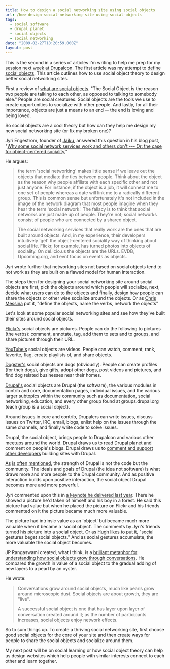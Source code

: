 ```yaml
---
title: How to design a social networking site using social objects
url: /how-design-social-networking-site-using-social-objects
tags:
  - social software
  - drupal planet
  - social objects
  - social networking
date: "2009-02-27T18:20:59.000Z"
layout: post
---
```


This is the second in a series of articles I'm writing to help me prep for my [session next week at Drupalcon][0]. The first article was my attempt to [define social objects][1]. This article outlines how to use social object theory to design better social networking sites.  

  

First a review of [what are social objects][2]. "The Social Object is the reason two people are talking to each other, as opposed to talking to somebody else." People are social creatures. Social objects are the tools we use to create opportunities to socialize with other people. And lastly, for all their importance, objects are just a means to an end -- the end is loving and being loved.  

  

So social objects are a cool theory but how can they help me design my new social networking site (or fix my broken one)?  

  

Jyri Engestrom, founder of [Jaiku][3], answered this question in his blog post, "[Why some social network services work and others don't --- Or: the case for object-centered sociality.][4]"  

  

He argues:  


>   
> 
> the term 'social networking' makes little sense if we leave out the objects that mediate the ties between people. Think about the object as the reason why people affiliate with each specific other and not just anyone. For instance, if the object is a job, it will connect me to one set of people whereas a date will link me to a radically different group. This is common sense but unfortunately it's not included in the image of the network diagram that most people imagine when they hear the term 'social network.' The fallacy is to think that social networks are just made up of people. They're not; social networks consist of people who are connected by a shared object.  
> 
>   
> 
> The social networking services that really work are the ones that are built around objects. And, in my experience, their developers intuitively 'get' the object-centered sociality way of thinking about social life. Flickr, for example, has turned photos into objects of sociality. On del.icio.us the objects are the URLs. EVDB, Upcoming.org, and evnt focus on events as objects.  
> 
> 

  

  

Jyri wrote further that networking sites not based on social objects tend to not work as they are built on a flawed model for human interaction.  

  

The steps then for designing your social networking site around social objects are first, pick the objects around which people will socialize, next, decide what users can do to the objects and finally, design how people can share the objects or other wise socialize around the objects. Or as [Chris Messina][5] put it, "define the objects, name the verbs, network the objects"  

  

Let's look at some popular social networking sites and see how they've built their sites around social objects.  

  

[Flickr's][6] social objects are pictures. People can do the following to pictures (the verbs): comment, annotate, tag, add them to sets and to groups, and share pictures through their URL.  

  

[YouTube's][7] social objects are videos. People can watch, comment, rank, favorite, flag, create playlists of, and share objects.  

  

[Dogster's][8] social objects are dogs (obviously). People can create profiles (for their dogs), give gifts, adopt other dogs, post videos and pictures, and find dog related businesses near their homes.  

  

[Drupal's][9] social objects are Drupal (the software), the various modules in contrib and core, documentation pages, individual issues, and the various larger subtopics within the community such as documentation, social networking, education, and every other group found at groups.drupal.org (each group is a social object).   

  

Around issues in core and contrib, Drupalers can write issues, discuss issues on Twitter, IRC, email, blogs, enlist help on the issues through the same channels, and finally write code to solve issues.  

  

Drupal, the social object, brings people to Drupalcon and various other meetups around the world. Drupal draws us to read Drupal planet and comment on people's blogs. Drupal draws us to [comment and support other developers][10] building sites with Drupal.  

  

[As][11] [is][12] [often][13] [mentioned][14], the strength of Drupal is not the code but the community. The ideals and goals of Drupal (the idea not software) is what draws more and more people to the Drupal community. And as positive interaction builds upon positive interaction, the social object Drupal becomes more and more powerful.  

  

Jyri commented upon this in [a keynote he delivered last year][15]. There he showed a picture he'd taken of himself and his boy in a forest. He said this picture had value but when he placed the picture on Flickr and his friends commented on it the picture became much more valuable.  

  

The picture had intrinsic value as an 'object' but became much more valuable when it became a 'social object'. The comments by Jyri's friends turned his picture into a social object. Or as [Hugh likes to put it][16], "social gestures beget social objects." And as social gestures accumulate, the more valuable the social object becomes.  

  

JP Rangaswami created, what I think, is a [brilliant metaphor for understanding how social objects grow through conversations][17]. He compared the growth in value of a social object to the gradual adding of new layers to a pearl by an oyster.  

  

He wrote:  


>   
> 
> Conversations grow around social objects, much like pearls grow around microscopic dust. Social objects are about growth, they are "live".  
> 
>   
> 
> A successful social object is one that has layer upon layer of conversation created around it; as the number of participants increases, social objects enjoy network effects.  
> 
> 

  

  

So to sum things up. To create a thriving social networking site, first choose good social objects for the core of your site and then create ways for people to share the social objects and socialize around them.  

  

My next post will be on social learning or how social object theory can help us design websites which help people with similar interests connect to each other and learn together.

[0]: http://dc2009.drupalcon.org/session/building-advanced-social-networks-large-us-university
[1]: /what-are-social-objects
[2]: http://www.gapingvoid.com/Moveable_Type/archives/004390.html
[3]: http://jaiku.com/
[4]: http://www.zengestrom.com/blog/2005/04/why_some_social.html
[5]: http://twitter.com/chrismessina/statuses/1053693513 
[6]: http://flickr.com
[7]: http://youtube.com
[8]: http://dogster.com
[9]: http://drupal.org
[10]: http://groups.drupal.org/node/19480
[11]: http://horncologne.com/content/community_our_strength_drupal_epiphany
[12]: http://www.matthewbull.net/2008/10/23/hooked-into-drupal/
[13]: http://www.angrydonuts.com/i-was-voted-packt-publishing-drupal-most-valuable-player
[14]: http://cmscritic.com/drupal-founder-dries-buytaert-interview
[15]: http://www.youtube.com/watch?v=SiWjAVcWK4g
[16]: http://www.gapingvoid.com/Moveable_Type/archives/004318.html
[17]: http://confusedofcalcutta.com/2008/02/16/musing-about-social-objects-molluscs-that-matter/